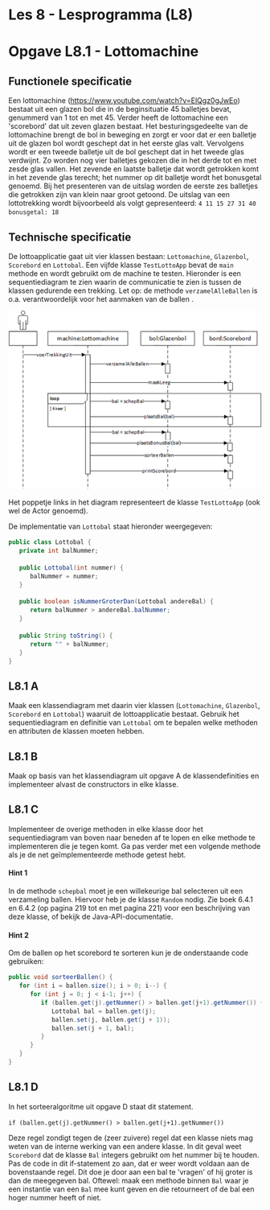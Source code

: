 Les 8 - Lesprogramma (L8)
===

# Opgave L8.1 - Lottomachine

## Functionele specificatie

Een lottomachine (<https://www.youtube.com/watch?v=ElQgz0gJwEo>) bestaat uit een glazen bol die in de beginsituatie 45 balletjes bevat, genummerd van 1 tot en met 45. Verder heeft de lottomachine een \'scorebord\' dat uit zeven glazen bestaat. Het besturingsgedeelte van de lottomachine brengt de bol in beweging en zorgt er voor dat er een balletje uit de glazen bol wordt geschept dat in het eerste glas valt. Vervolgens wordt er een tweede balletje uit de bol geschept dat in het tweede glas verdwijnt. Zo worden nog vier balletjes gekozen die in het derde tot en met zesde glas vallen. Het zevende en laatste balletje dat wordt getrokken komt in het zevende glas terecht; het nummer op dit balletje wordt het bonusgetal genoemd. Bij het presenteren van de uitslag worden de eerste zes balletjes die getrokken zijn van klein naar groot getoond.
De uitslag van een lottotrekking wordt bijvoorbeeld als volgt gepresenteerd: 
`4 11 15 27 31 40 bonusgetal: 18`

## Technische specificatie

De lottoapplicatie gaat uit vier klassen bestaan: `Lottomachine`, `Glazenbol`, `Scorebord` en `Lottobal`. Een vijfde klasse `TestLottoApp` bevat de `main` methode en wordt gebruikt om de machine te testen.
Hieronder is een sequentiediagram te zien waarin de communicatie te zien is tussen de klassen gedurende een trekking. Let op: de methode `verzamelAlleBallen` is o.a. verantwoordelijk voor het aanmaken van de ballen .

![lottomachineSD](../images/media/LottomachineSD.png)

Het poppetje links in het diagram representeert de klasse `TestLottoApp` (ook wel de Actor genoemd).

De implementatie van `Lottobal` staat hieronder weergegeven:

```java
public class Lottobal {
   private int balNummer;
   
   public Lottobal(int nummer) {
      balNummer = nummer;
   }

   public boolean isNummerGroterDan(Lottobal andereBal) {
      return balNummer > andereBal.balNummer;
   }

   public String toString() {
      return "" + balNummer;
   }
}
``` 

## L8.1 A

Maak een klassendiagram met daarin vier klassen (`Lottomachine`, `Glazenbol`, `Scorebord` en `Lottobal`) waaruit de lottoapplicatie bestaat. Gebruik het sequentiediagram en definitie van `Lottobal` om te bepalen welke methoden en attributen de klassen moeten hebben.

## L8.1 B

Maak op basis van het klassendiagram uit opgave A de klassendefinities en implementeer alvast de constructors in elke klasse.

## L8.1 C

Implementeer de overige methoden in elke klasse door het sequentiediagram van boven naar beneden af te lopen en elke methode te implementeren die je tegen komt.
Ga pas verder met een volgende methode als je de net geïmplementeerde methode getest hebt.

#### Hint 1

In de methode `schepbal` moet je een willekeurige bal selecteren uit een verzameling ballen. Hiervoor heb je de klasse `Random` nodig. Zie boek 6.4.1 en 6.4.2 (op pagina 219 tot en met pagina 221) voor een beschrijving van deze klasse, of bekijk de Java-API-documentatie.

#### Hint 2

Om de ballen op het scorebord te sorteren kun je de onderstaande code gebruiken:
```java
public void sorteerBallen() {
   for (int i = ballen.size(); i > 0; i--) {
      for (int j = 0; j < i-1; j++) {
         if (ballen.get(j).getNummer() > ballen.get(j+1).getNummer()) {
            Lottobal bal = ballen.get(j);
            ballen.set(j, ballen.get(j + 1));
            ballen.set(j + 1, bal);
         }
      }
   }
}
```

## L8.1 D

In het sorteeralgoritme uit opgave D staat dit statement.

```if (ballen.get(j).getNummer() > ballen.get(j+1).getNummer())```

Deze regel zondigt tegen de (zeer zuivere) regel dat een klasse niets mag weten van de interne werking van een andere klasse. In dit geval weet `Scorebord` dat de klasse `Bal` integers gebruikt om het nummer bij te houden.
Pas de code in dit if-statement zo aan, dat er weer wordt voldaan aan de bovenstaande regel. Dit doe je door aan een bal te 'vragen' of hij groter is dan de meegegeven bal. Oftewel: maak een methode binnen `Bal` waar je een instantie van een `Bal` mee kunt geven en die retourneert of de bal een hoger nummer heeft of niet.